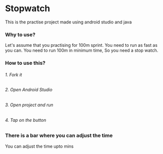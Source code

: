 
# Stopwatch
This is the practise project made using android studio and java

<h3>Why to use?</h3>
<p> Let's assume that you practising for 100m sprint. You need to run as fast as you can. You need to run 100m in minimum time, So you need a stop watch.</p> 

<h3>How to use this?</h3>
<h6>1. Fork it</h6>
<h6>2. Open Android Studio</h6>
<h6>3. Open project and run</h6>
<h6>4. Tap on the button</h6>

<h3>There is a bar where you can adjust the time</h3>
<p>You can adjust the time upto mins</p>
